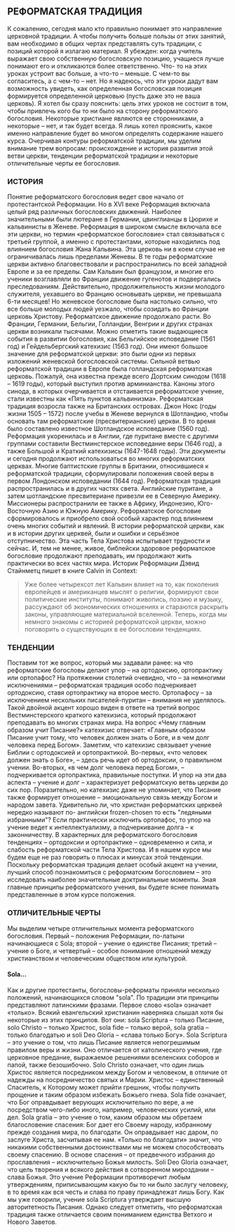 ## РЕФОРМАТСКАЯ ТРАДИЦИЯ

К сожалению, сегодня мало кто правильно понимает это направление церковной традиции. А чтобы получить больше пользы от этих занятий, вам необходимо в общих чертах представлять суть традиции, с позиций которой я излагаю материал.
Я убежден: когда учитель выражает свою собственную богословскую позицию, учащиеся лучше понимают его и откликаются более ответственно. Что- то на этих уроках устроит вас больше, а что-то – меньше. С чем-то вы согласитесь, а с чем-то – нет. Но я надеюсь, что эти уроки дадут вам возможность увидеть, как определенная богословская позиция формируется определенной церковью (пусть даже это не ваша церковь).
Я хотел бы сразу пояснить: цель этих уроков не состоит в том, чтобы привлечь кого бы то ни было на сторону реформатского богословия. Некоторые христиане являются ее сторонниками, а некоторые – нет, и так будет всегда. Я лишь хотел прояснить, какое именно направление будет во многом определять содержание нашего курса.
Очерчивая контуры реформатской традиции, мы уделим внимание трем вопросам: происхождение и история развития этой ветви церкви, тенденции реформатской традиции и некоторые отличительные черты ее богословия.

### ИСТОРИЯ

Понятие реформатского богословия ведет свое начало от протестантской Реформации. Но в XVI веке Реформация включала целый ряд различных богословских движений. Наиболее значительными были лютеране в Германии, цвинглианцы в Цюрихе и кальвинисты в Женеве. Реформация в широком смысле включала все эти церкви, но термин «реформатское богословие» стал связываться с третьей группой, а именно с протестантами, которые находились под влиянием богословия Жана Кальвина.
Эта церковь ни в коем случае не ограничивалась лишь пределами Женевы. В те годы реформатские церкви активно благовествовали и распространились по всей западной Европе и за ее пределы. Сам Кальвин был французом, и многие его ученики возглавляли во Франции движение гугенотов и подвергались преследованиям. Действительно, продолжительность жизни молодого служителя, уехавшего во Францию основывать церкви, не превышала 6-ти месяцев! Но женевское богословие была настолько сильно, что все больше молодых людей уезжало, чтобы созидать во Франции церковь Христову.
Реформатское движение продолжало расти. Во Франции, Германии, Бельгии, Голландии, Венгрии и других странах церкви возникали тысячами. Можно отметить такие выдающиеся события в развитии богословия, как Бельгийское исповедание (1561 год) и Гейдельбергский катехизис (1563 год). Они имеют большое значение для реформатской церкви: это были одни из первых изложений женевской богословской системы.
Сильной ветвью реформатской традиции в Европе была голландская реформатская церковь. Пожалуй, она известна прежде всего Дортским синодом (1618 – 1619 годы), который выступил против арминианства. Каноны этого синода, в которых очерчивается и отстаивается реформатское учение, стали известны как «Пять пунктов кальвинизма».
Реформатская традиция возросла также на Британских островах. Джон Нокс (годы жизни 1505 – 1572) после учебы в Женеве вернулся в Шотландию, чтобы основать там реформатские (пресвитерианские) церкви. В то время было составлено известное Шотландское исповедание (1560 год). Реформация укоренилась и в Англии, где пуритане вместе с другими группами составили Вестминстерское исповедание веры (1646 год), а также Большой и Краткий катехизисы (1647-1648 годы). Эти документы и сегодня продолжают использоваться во многих реформатских церквах. Многие баптистские группы в Британии, относившиеся к реформатской традиции, сформулировали положения своей веры в первом Лондонском исповедании (1644 год).
Реформатская традиция распространилась и в других частях света. Английские пуритане, а затем шотландские пресвитериане привезли ее в Северную Америку. Миссионеры распространили ее также в Африку, Индонезию, Юго- Восточную Азию и Южную Америку.
Реформатское богословие сформировалось и приобрело свой особый характер под влиянием очень многих событий и явлений. В истории реформатской церкви, как и в истории других церквей, были и ошибки и серьёзное отступничество. Эта часть Тела Христова испытывает трудности и сейчас. И, тем не менее, живое, библейски здоровое реформатское богословие продолжают преподавать, им продолжают жить практически во всех частях мира.
Историк Реформации Дэвид Стайнметц пишет в книге Calvin in Context:
> Уже более четырехсот лет Кальвин влияет на то, как поколения европейцев и американцев мыслят о религии, формируют свои политические институты, понимают живопись, поэзию и музыку, рассуждают об экономических отношениях и стараются раскрыть законы, управляющие материальной вселенной. 
Теперь, когда мы немного знакомы с историей реформатской церкви, можно поговорить о существующих в ее богословии тенденциях.


### ТЕНДЕНЦИИ

Поставим тот же вопрос, который мы задавали ранее: на что реформатские богословы делают упор – на ортодоксию, ортопрактику или ортопафос? На протяжении столетий очевидно, что – за немногими исключениями – реформатская традиция особо подчеркивает ортодоксию, ставя ортопрактику на второе место. Ортопафосу – за исключением нескольких писателей-пуритан – внимания не уделялось.
Такой двойной акцент хорошо виден в ответе на третий вопрос Вестминстерского краткого катехизиса, который продолжают преподавать во многих странах мира. На вопрос «Чему главным образом учит Писание?» катехизис отвечает: «Главным образом Писание учит тому, что человек должен знать о Боге, и в чем долг человека перед Богом».
Заметим, что катехизис связывает учение Библии с ортодоксией и ортопрактикой. Во-первых, «что человек должен знать о Боге», – здесь речь идет об ортодоксии, о правильном учении. Во-вторых, «в чем долг человека перед Богом», – подчеркивается ортопрактика, правильные поступки. И упор на эти два аспекта – учение и долг – характеризует реформатскую ветвь церкви до сих пор. Поразительно, но катехизис даже не упоминает, что Писание также формирует отношение – эмоциональную связь между Богом и народом завета.
Удивительно ли, что христиан реформатских церквей нередко называют по- английски frozen-chosen то есть "ледяными избранными"? Если практически исключить ортопафос, то упор на учение ведет к интеллектуализму, а подчеркивание долга – к законничеству. В характерных для реформатского богословия тенденциях – ортодоксии и ортопрактике – одновременно и сила, и слабость реформатской части Тела Христова. И в нашем курсе мы будем еще не раз говорить о плюсах и минусах этой тенденции.
Поскольку реформатская традиция делает особый акцент на учении, лучший способ познакомиться с реформатским богословием – это исследовать наиболее значительные доктринальные моменты. Зная главные принципы реформатского учения, вы будете яснее понимать представленные в этом курсе положения.

### ОТЛИЧИТЕЛЬНЫЕ ЧЕРТЫ 

Мы выделим четыре отличительных момента реформатского богословия. Первый – положения Реформации, по-латыни начинающиеся с Sola; второй – учение о единстве Писания; третий – учение о Боге, и четвертый – особое понимание отношений между христианством и человеческим обществом или культурой.

#### Sola...

Как и другие протестанты, богословы-реформаты приняли несколько положений, начинающихся словом "sola". По традиции эти принципы представляют латинскими фразами. Первое слово «sola» означает «только». Всякий евангельский христианин наверняка слышал хотя бы некоторые из этих принципов. Вот они: sola Scriptura – только Писание, solo Christo – только Христос, sola fide – только верой, sola gratia – только благодатью и soli Deo Gloria – «слава только Богу».
Sola Scriptura – это учение о том, что лишь Писание является непогрешимым правилом веры и жизни. Оно отличается от католического учения, где церковное предание, выражаемое решениями вселенских соборов и папой, также безошибочно.
Solo Christo означает, что один лишь Христос является посредником между Богом и человеком, в отличие от надежды на посредничество святых и Марии. Христос – единственный Спаситель, к Которому может прийти грешник, чтобы получить прощение и таким образом избежать Божьего гнева.
Sola fide означает, что Бог оправдывает верующих исключительно по вере, а не посредством чего-либо иного, например, человеческих усилий, или дел.
Sola gratia – это учение о том, каким образом мы обретаем благословение спасения: Бог дает его Своему народу, избранному прежде создания мира, по благодати. Он оправдывает нас даром, по заслуге Христа, засчитывая ее нам. «Только по благодати» значит, что никакими собственными достоинствами мы не можем способствовать своему спасению. В основе спасения – от предвечного избрания до прославления – исключительно Божья милость.
Soli Deo Gloria означает, что цель творения и всякого действия в сотворенном мироздании – слава Божья. Это учение Реформации противоречит любым утверждениям, приписывающим какую бы то ни было заслугу человеку, в то время как вся честь и слава по праву принадлежат лишь Богу.
Как мы уже говорили, учение sola Scriptura утверждает высшую авторитетность Писания. Однако следует отметить, что реформатская традиция также отличается своим пониманием единства Ветхого и Нового Заветов.
